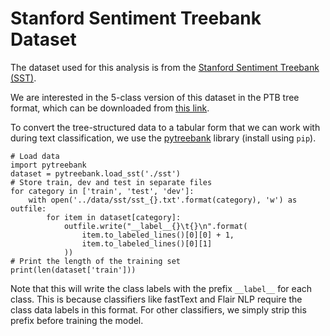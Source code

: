 # Stanford Sentiment Treebank Dataset
The dataset used for this analysis is from the [Stanford Sentiment Treebank (SST)](https://nlp.stanford.edu/sentiment/code.html).

We are interested in the 5-class version of this dataset in the PTB tree format, which can be downloaded from [this link](https://nlp.stanford.edu/sentiment/trainDevTestTrees_PTB.zip).

To convert the tree-structured data to a tabular form that we can work with during text classification, we use the [pytreebank](https://pypi.org/project/pytreebank/) library (install using `pip`).

```
# Load data
import pytreebank
dataset = pytreebank.load_sst('./sst')
# Store train, dev and test in separate files
for category in ['train', 'test', 'dev']:
    with open('../data/sst/sst_{}.txt'.format(category), 'w') as outfile:
        for item in dataset[category]:
            outfile.write("__label__{}\t{}\n".format(
                item.to_labeled_lines()[0][0] + 1,
                item.to_labeled_lines()[0][1]
            ))
# Print the length of the training set
print(len(dataset['train']))
```

Note that this will write the class labels with the prefix `__label__` for each class. This is because classifiers like fastText and Flair NLP require the class data labels in this format. For other classifiers, we simply strip this prefix before training the model. 